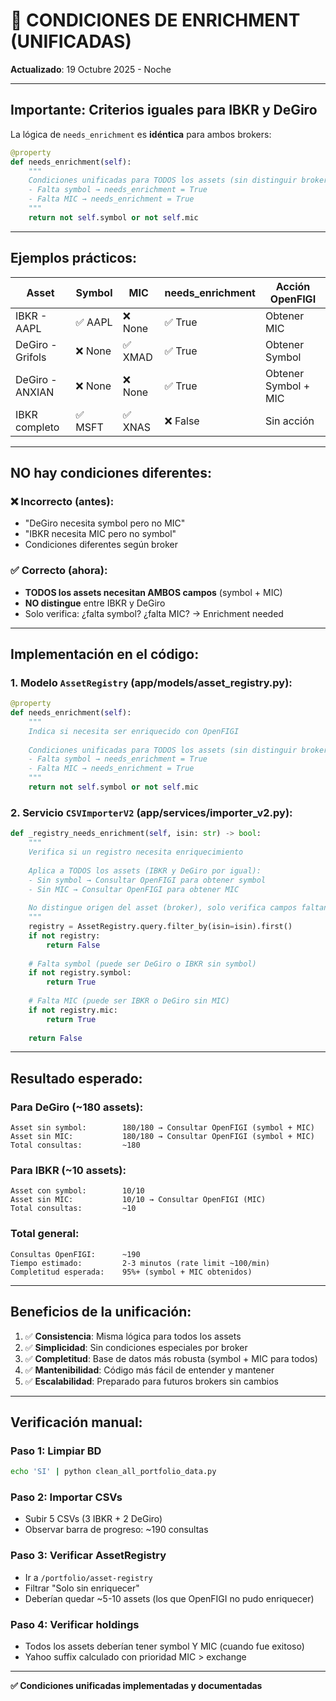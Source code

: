 # 🔄 CONDICIONES DE ENRICHMENT (UNIFICADAS)

**Actualizado**: 19 Octubre 2025 - Noche

---

## **Importante: Criterios iguales para IBKR y DeGiro**

La lógica de `needs_enrichment` es **idéntica** para ambos brokers:

```python
@property
def needs_enrichment(self):
    """
    Condiciones unificadas para TODOS los assets (sin distinguir broker):
    - Falta symbol → needs_enrichment = True
    - Falta MIC → needs_enrichment = True
    """
    return not self.symbol or not self.mic
```

---

## **Ejemplos prácticos**:

| Asset | Symbol | MIC | needs_enrichment | Acción OpenFIGI |
|-------|--------|-----|------------------|-----------------|
| IBKR - AAPL | ✅ AAPL | ❌ None | ✅ True | Obtener MIC |
| DeGiro - Grifols | ❌ None | ✅ XMAD | ✅ True | Obtener Symbol |
| DeGiro - ANXIAN | ❌ None | ❌ None | ✅ True | Obtener Symbol + MIC |
| IBKR completo | ✅ MSFT | ✅ XNAS | ❌ False | Sin acción |

---

## **NO hay condiciones diferentes**:

### ❌ Incorrecto (antes):
- "DeGiro necesita symbol pero no MIC"
- "IBKR necesita MIC pero no symbol"
- Condiciones diferentes según broker

### ✅ Correcto (ahora):
- **TODOS los assets necesitan AMBOS campos** (symbol + MIC)
- **NO distingue** entre IBKR y DeGiro
- Solo verifica: ¿falta symbol? ¿falta MIC? → Enrichment needed

---

## **Implementación en el código**:

### **1. Modelo `AssetRegistry` (app/models/asset_registry.py)**:

```python
@property
def needs_enrichment(self):
    """
    Indica si necesita ser enriquecido con OpenFIGI
    
    Condiciones unificadas para TODOS los assets (sin distinguir broker):
    - Falta symbol → needs_enrichment = True
    - Falta MIC → needs_enrichment = True
    """
    return not self.symbol or not self.mic
```

### **2. Servicio `CSVImporterV2` (app/services/importer_v2.py)**:

```python
def _registry_needs_enrichment(self, isin: str) -> bool:
    """
    Verifica si un registro necesita enriquecimiento
    
    Aplica a TODOS los assets (IBKR y DeGiro por igual):
    - Sin symbol → Consultar OpenFIGI para obtener symbol
    - Sin MIC → Consultar OpenFIGI para obtener MIC
    
    No distingue origen del asset (broker), solo verifica campos faltantes
    """
    registry = AssetRegistry.query.filter_by(isin=isin).first()
    if not registry:
        return False
    
    # Falta symbol (puede ser DeGiro o IBKR sin symbol)
    if not registry.symbol:
        return True
    
    # Falta MIC (puede ser IBKR o DeGiro sin MIC)
    if not registry.mic:
        return True
    
    return False
```

---

## **Resultado esperado**:

### **Para DeGiro** (~180 assets):
```
Asset sin symbol:        180/180 → Consultar OpenFIGI (symbol + MIC)
Asset sin MIC:           180/180 → Consultar OpenFIGI (symbol + MIC)
Total consultas:         ~180
```

### **Para IBKR** (~10 assets):
```
Asset con symbol:        10/10
Asset sin MIC:           10/10 → Consultar OpenFIGI (MIC)
Total consultas:         ~10
```

### **Total general**:
```
Consultas OpenFIGI:      ~190
Tiempo estimado:         2-3 minutos (rate limit ~100/min)
Completitud esperada:    95%+ (symbol + MIC obtenidos)
```

---

## **Beneficios de la unificación**:

1. ✅ **Consistencia**: Misma lógica para todos los assets
2. ✅ **Simplicidad**: Sin condiciones especiales por broker
3. ✅ **Completitud**: Base de datos más robusta (symbol + MIC para todos)
4. ✅ **Mantenibilidad**: Código más fácil de entender y mantener
5. ✅ **Escalabilidad**: Preparado para futuros brokers sin cambios

---

## **Verificación manual**:

### **Paso 1: Limpiar BD**
```bash
echo 'SI' | python clean_all_portfolio_data.py
```

### **Paso 2: Importar CSVs**
- Subir 5 CSVs (3 IBKR + 2 DeGiro)
- Observar barra de progreso: ~190 consultas

### **Paso 3: Verificar AssetRegistry**
- Ir a `/portfolio/asset-registry`
- Filtrar "Solo sin enriquecer"
- Deberían quedar ~5-10 assets (los que OpenFIGI no pudo enriquecer)

### **Paso 4: Verificar holdings**
- Todos los assets deberían tener symbol Y MIC (cuando fue exitoso)
- Yahoo suffix calculado con prioridad MIC > exchange

---

**✅ Condiciones unificadas implementadas y documentadas**

